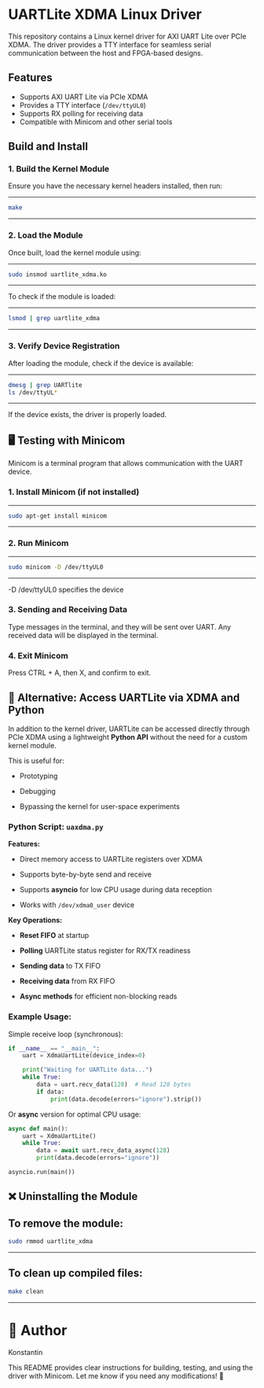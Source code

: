 # UARTLite XDMA Linux Driver

This repository contains a Linux kernel driver for AXI UART Lite over PCIe XDMA. The driver provides a TTY interface for seamless serial communication between the host and FPGA-based designs.

## Features

- Supports AXI UART Lite via PCIe XDMA
- Provides a TTY interface (`/dev/ttyUL0`)
- Supports RX polling for receiving data
- Compatible with Minicom and other serial tools

## Build and Install

### 1. Build the Kernel Module

Ensure you have the necessary kernel headers installed, then run:

---

```sh
make
```

---

### 2. Load the Module

Once built, load the kernel module using:

---

```sh
sudo insmod uartlite_xdma.ko
```

---

To check if the module is loaded:

---

```sh
lsmod | grep uartlite_xdma
```

---

### 3. Verify Device Registration

After loading the module, check if the device is available:

---

```sh
dmesg | grep UARTlite
ls /dev/ttyUL*
```

---

If the device exists, the driver is properly loaded.

## 🖥 Testing with Minicom

Minicom is a terminal program that allows communication with the UART device.

### 1. Install Minicom (if not installed)

---

```sh
sudo apt-get install minicom
```

---

### 2. Run Minicom

---

```sh
sudo minicom -D /dev/ttyUL0 
```

---

-D /dev/ttyUL0 specifies the device

### 3. Sending and Receiving Data

Type messages in the terminal, and they will be sent over UART.
Any received data will be displayed in the terminal.

### 4. Exit Minicom

Press CTRL + A, then X, and confirm to exit.



## 🐍 Alternative: Access UARTLite via XDMA and Python

In addition to the kernel driver, UARTLite can be accessed directly through PCIe XDMA using a lightweight **Python API** without the need for a custom kernel module.

This is useful for:

- Prototyping

- Debugging

- Bypassing the kernel for user-space experiments

### Python Script: `uaxdma.py`

**Features:**

- Direct memory access to UARTLite registers over XDMA

- Supports byte-by-byte send and receive

- Supports **asyncio** for low CPU usage during data reception

- Works with `/dev/xdma0_user` device

**Key Operations:**

- **Reset FIFO** at startup

- **Polling** UARTLite status register for RX/TX readiness

- **Sending data** to TX FIFO

- **Receiving data** from RX FIFO

- **Async methods** for efficient non-blocking reads



### Example Usage:

Simple receive loop (synchronous):

```python
if __name__ == "__main__":
    uart = XdmaUartLite(device_index=0)

    print("Waiting for UARTLite data...")
    while True:
        data = uart.recv_data(128)  # Read 128 bytes
        if data:
            print(data.decode(errors="ignore").strip())
```

Or **async** version for optimal CPU usage:

```python
async def main():
    uart = XdmaUartLite()
    while True:
        data = await uart.recv_data_async(128)
        print(data.decode(errors="ignore"))

asyncio.run(main())
```

## ❌ Uninstalling the Module

To remove the module:
---

```sh
sudo rmmod uartlite_xdma
```

---

To clean up compiled files:
---

```sh
make clean
```

---

# 👤 Author

Konstantin

This README provides clear instructions for building, testing, and using the driver with Minicom. Let me know if you need any modifications! 🚀
